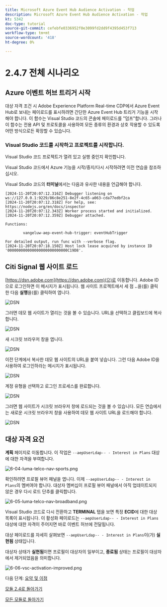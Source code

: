 ```yaml
---
title: Microsoft Azure Event Hub Audience Activation - 작업
description: Microsoft Azure Event Hub Audience Activation - 작업
kt: 5342
doc-type: tutorial
source-git-commit: cefebfe0336952f0e3099fd2dd9f4395d453f713
workflow-type: tm+mt
source-wordcount: '418'
ht-degree: 0%

---
```


# 2.4.7 전체 시나리오

## Azure 이벤트 허브 트리거 시작

대상 자격 조건 시 Adobe Experience Platform Real-time CDP에서 Azure Event Hub로 보내는 페이로드를 표시하려면 간단한 Azure Event Hub 트리거 기능을 시작해야 합니다. 이 함수는 Visual Studio 코드의 콘솔에 페이로드를 &quot;덤프&quot;합니다. 그러나 이 함수는 전용 API 및 프로토콜을 사용하여 모든 종류의 환경과 상호 작용할 수 있도록 어떤 방식으로든 확장할 수 있습니다.

### Visual Studio 코드를 시작하고 프로젝트를 시작합니다.

Visual Studio 코드 프로젝트가 열려 있고 실행 중인지 확인합니다.

Visual Studio 코드에서 Azure 기능을 시작/중지/다시 시작하려면 이전 연습을 참조하십시오.

Visual Studio 코드의 **터미널**&#x200B;에서는 다음과 유사한 내용을 언급해야 합니다.

```code
[2024-11-20T20:07:12.316Z] Debugger listening on ws://127.0.0.1:9229/86c8e251-8e2f-4c65-a063-cda77edbf2ca
[2024-11-20T20:07:12.318Z] For help, see: https://nodejs.org/en/docs/inspector
[2024-11-20T20:07:12.343Z] Worker process started and initialized.
[2024-11-20T20:07:12.359Z] Debugger attached.

Functions:

        vangeluw-aep-event-hub-trigger: eventHubTrigger

For detailed output, run func with --verbose flag.
[2024-11-20T20:07:18.150Z] Host lock lease acquired by instance ID '000000000000000000000000000C19D8'.
```

## Citi Signal 웹 사이트 로드

[https://dsn.adobe.com](https://dsn.adobe.com)(으)로 이동합니다. Adobe ID으로 로그인하면 이 메시지가 표시됩니다. 웹 사이트 프로젝트에서 세 점 **..**&#x200B;을(를) 클릭한 다음 **실행**&#x200B;을(를) 클릭하여 엽니다.

![DSN](./../../datacollection/module1.1/images/web8.png)

그러면 데모 웹 사이트가 열리는 것을 볼 수 있습니다. URL을 선택하고 클립보드에 복사합니다.

![DSN](../../gettingstarted/gettingstarted/images/web3.png)

새 시크릿 브라우저 창을 엽니다.

![DSN](../../gettingstarted/gettingstarted/images/web4.png)

이전 단계에서 복사한 데모 웹 사이트의 URL을 붙여 넣습니다. 그런 다음 Adobe ID을 사용하여 로그인하라는 메시지가 표시됩니다.

![DSN](../../gettingstarted/gettingstarted/images/web5.png)

계정 유형을 선택하고 로그인 프로세스를 완료합니다.

![DSN](../../gettingstarted/gettingstarted/images/web6.png)

그러면 웹 사이트가 시크릿 브라우저 창에 로드되는 것을 볼 수 있습니다. 모든 연습에서는 새로운 시크릿 브라우저 창을 사용하여 데모 웹 사이트 URL을 로드해야 합니다.

![DSN](../../gettingstarted/gettingstarted/images/web7.png)

## 대상 자격 요건

**계획** 페이지로 이동합니다. 이 작업은 `--aepUserLdap-- - Interest in Plans` 대상에 대한 자격을 부여합니다.

![6-04-luma-telco-nav-sports.png](./images/cs1.png)

확인하려면 프로필 뷰어 패널을 엽니다. 이제 `--aepUserLdap-- - Interest in Plans`의 멤버여야 합니다. 대상자 멤버십이 프로필 뷰어 패널에서 아직 업데이트되지 않은 경우 다시 로드 단추를 클릭합니다.

![6-05-luma-telco-nav-broadband.png](./images/cs2.png)

Visual Studio 코드로 다시 전환하고 **TERMINAL** 탭을 보면 특정 **ECID**&#x200B;에 대한 대상 목록이 표시됩니다. 이 활성화 페이로드는 `--aepUserLdap-- - Interest in Plans` 대상에 대한 자격이 주어지면 바로 이벤트 허브에 전달됩니다.

대상 페이로드를 자세히 살펴보면 `--aepUserLdap-- - Interest in Plans`이(가) **실현됨** 상태입니다.

대상자 상태가 **실현됨**&#x200B;이면 프로필이 대상자의 일부이고, **종료됨** 상태는 프로필이 대상자에서 제거되었음을 의미합니다.

![6-06-vsc-activation-improved.png](./images/cs3.png)

다음 단계: [요약 및 이점](./summary.md)

[모듈 2.4로 돌아가기](./segment-activation-microsoft-azure-eventhub.md)

[모든 모듈로 돌아가기](./../../../overview.md)

